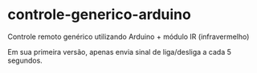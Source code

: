 # controle-generico-arduino

Controle remoto genérico utilizando Arduino + módulo IR (infravermelho)

Em sua primeira versão, apenas envia sinal de liga/desliga a cada 5 segundos.
